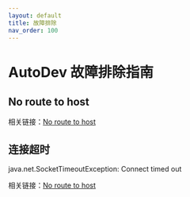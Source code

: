 ```yaml
---
layout: default
title: 故障排除
nav_order: 100
---
```


# AutoDev 故障排除指南

## No route to host

相关链接：[No route to host](https://github.com/unit-mesh/auto-dev/issues/74)

## 连接超时

java.net.SocketTimeoutException: Connect timed out

相关链接：[No route to host](https://github.com/unit-mesh/auto-dev/issues/74)
